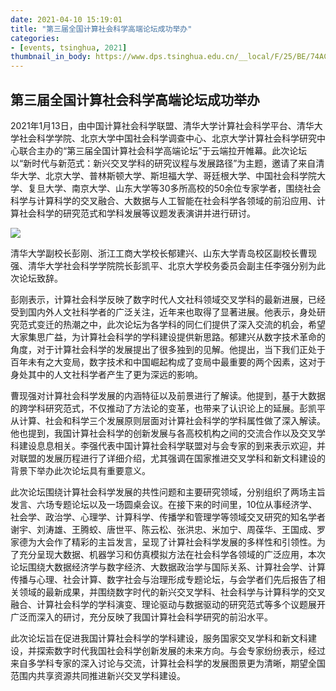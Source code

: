 ```yaml
---
date: 2021-04-10 15:19:01
title: "第三届全国计算社会科学高端论坛成功举办"
categories:
- [events, tsinghua, 2021]
thumbnail_in_body: https://www.dps.tsinghua.edu.cn/__local/F/25/BE/74AC40BDAF20373BA44A377E78A_EC200EA6_2A9145.png
---
```

## <div class="mdh-post_flex_center_center">第三届全国计算社会科学高端论坛成功举办</div>

2021年1月13日，由中国计算社会科学联盟、清华大学计算社会科学平台、清华大学社会科学学院、北京大学中国社会科学调查中心、北京大学计算社会科学研究中心联合主办的“第三届全国计算社会科学高端论坛”于云端拉开帷幕。此次论坛以“新时代与新范式：新兴交叉学科的研究议程与发展路径”为主题，邀请了来自清华大学、北京大学、普林斯顿大学、斯坦福大学、哥廷根大学、中国社会科学院大学、复旦大学、南京大学、山东大学等30多所高校的50余位专家学者，围绕社会科学与计算科学的交叉融合、大数据与人工智能在社会科学各领域的前沿应用、计算社会科学的研究范式和学科发展等议题发表演讲并进行研讨。

<div class="mdh-post_flex_center_center">
    <img style="max-width: 60%" src="https://www.dps.tsinghua.edu.cn/__local/F/25/BE/74AC40BDAF20373BA44A377E78A_EC200EA6_2A9145.png"/>
</div>

清华大学副校长彭刚、浙江工商大学校长郁建兴、山东大学青岛校区副校长曹现强、清华大学社会科学学院院长彭凯平、北京大学校务委员会副主任李强分别为此次论坛致辞。

彭刚表示，计算社会科学反映了数字时代人文社科领域交叉学科的最新进展，已经受到国内外人文社科学者的广泛关注，近年来也取得了显著进展。他表示，身处研究范式变迁的热潮之中，此次论坛为各学科的同仁们提供了深入交流的机会，希望大家集思广益，为计算社会科学的学科建设提供新思路。郁建兴从数字技术革命的角度，对于计算社会科学的发展提出了很多独到的见解。他提出，当下我们正处于百年未有之大变局，数字技术和中国崛起构成了变局中最重要的两个因素，这对于身处其中的人文社科学者产生了更为深远的影响。

曹现强对计算社会科学发展的内涵特征以及前景进行了解读。他提到，基于大数据的跨学科研究范式，不仅推动了方法论的变革，也带来了认识论上的延展。彭凯平从计算、社会和科学三个发展原则层面对计算社会科学的学科属性做了深入解读。他也提到，我国计算社会科学的创新发展与各高校机构之间的交流合作以及交叉学科建设息息相关。李强代表中国计算社会科学联盟对与会专家的到来表示欢迎，并对联盟的发展历程进行了详细介绍，尤其强调在国家推进交叉学科和新文科建设的背景下举办此次论坛具有重要意义。

此次论坛围绕计算社会科学发展的共性问题和主要研究领域，分别组织了两场主旨发言、六场专题论坛以及一场圆桌会议。在接下来的时间里，10位从事经济学、社会学、政治学、心理学、计算科学、传播学和管理学等领域交叉研究的知名学者谢宇、刘涛雄、王腾蛟、唐世平、陈云松、张洪忠、米加宁、周葆华、王国成、罗家德为大会作了精彩的主旨发言，呈现了计算社会科学发展的多样性和引领性。为了充分呈现大数据、机器学习和仿真模拟方法在社会科学各领域的广泛应用，本次论坛围绕大数据经济学与数字经济、大数据政治学与国际关系、计算社会学、计算传播与心理、社会计算、数字社会与治理形成专题论坛，与会学者们先后报告了相关领域的最新成果，并围绕数字时代的新兴交叉学科、社会科学与计算科学的交叉融合、计算社会科学的学科演变、理论驱动与数据驱动的研究范式等多个议题展开广泛而深入的研讨，充分反映了我国计算社会科学研究的前沿水平。

此次论坛旨在促进我国计算社会科学的学科建设，服务国家交叉学科和新文科建设，并探索数字时代我国社会科学创新发展的未来方向。与会专家纷纷表示，经过来自多学科专家的深入讨论与交流，计算社会科学的发展图景更为清晰，期望全国范围内共享资源共同推进新兴交叉学科建设。
